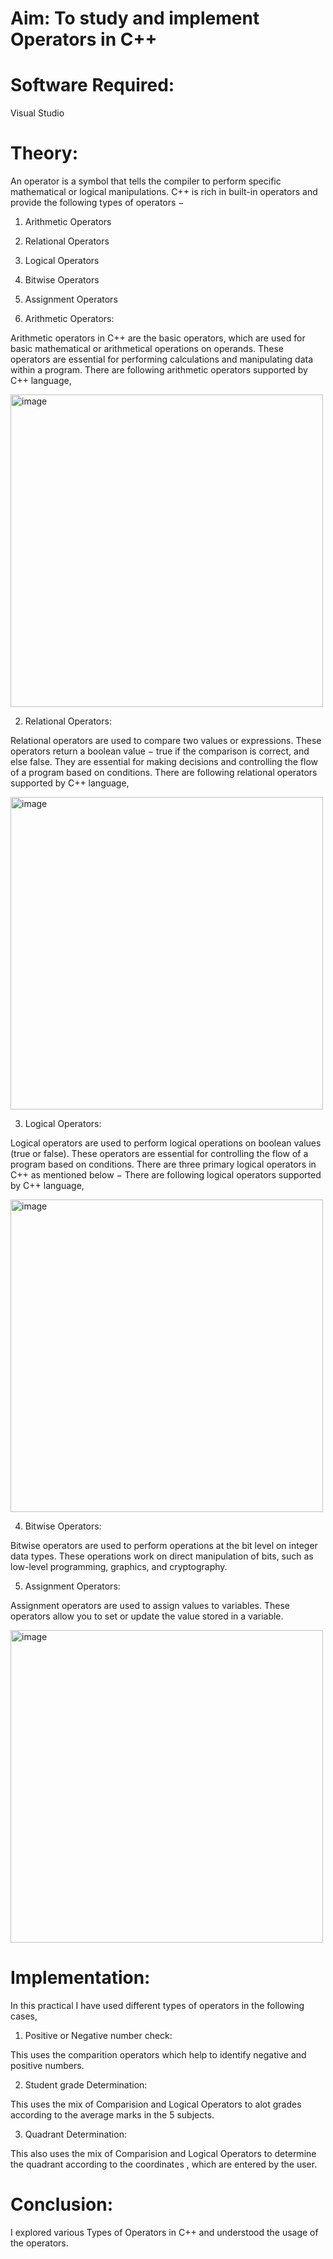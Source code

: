 # Aim: To study and implement Operators in C++

# Software Required:
Visual  Studio

# Theory:
An operator is a symbol that tells the compiler to perform specific mathematical or logical manipulations. C++ is rich in built-in operators and provide the following types of operators −
1. Arithmetic Operators

2. Relational Operators

3. Logical Operators

4. Bitwise Operators

5. Assignment Operators

1. Arithmetic Operators:

Arithmetic operators in C++ are the basic operators, which are used for basic mathematical or arithmetical operations on operands. These operators are essential for performing calculations and manipulating data within a program.
There are following arithmetic operators supported by C++ language,

<img width="500" height="500" alt="image" src="https://github.com/user-attachments/assets/374d1285-8f98-44ce-9108-cecbe5059d66" />


2. Relational Operators:

Relational operators are used to compare two values or expressions. These operators return a boolean value − true if the comparison is correct, and else false.
They are essential for making decisions and controlling the flow of a program based on conditions.
There are following relational operators supported by C++ language,

<img width="500" height="500" alt="image" src="https://github.com/user-attachments/assets/94858685-3884-40a5-82e5-42c32dadc034" />


3. Logical Operators:

Logical operators are used to perform logical operations on boolean values (true or false). These operators are essential for controlling the flow of a program based on conditions. There are three primary logical operators in C++ as mentioned below −
There are following logical operators supported by C++ language,

<img width="500" height="500" alt="image" src="https://github.com/user-attachments/assets/50fca36e-7ac2-4b66-86c4-ef2d0fed79cd" />


4.  Bitwise Operators:
   
Bitwise operators are used to perform operations at the bit level on integer data types. These operations work on direct manipulation of bits, such as low-level programming, graphics, and cryptography.

5.  Assignment Operators:

Assignment operators are used to assign values to variables. These operators allow you to set or update the value stored in a variable.

<img width="500" height="500" alt="image" src="https://github.com/user-attachments/assets/bfe7df6f-fd00-4e9e-9ffd-1119852ecd85" />


# Implementation:
In this practical I have used different types of operators in the following cases,

1. Positive or Negative number check:

This uses the comparition operators which help to identify negative and positive numbers.

2. Student grade Determination:

This uses the mix of Comparision and Logical Operators to alot grades according to the average marks in the 5 subjects.

3. Quadrant Determination:

This also uses the mix of Comparision and Logical Operators to determine the quadrant according to the coordinates , which are entered by the user.

# Conclusion:
I explored various Types of Operators in C++ and understood the usage of the operators.


